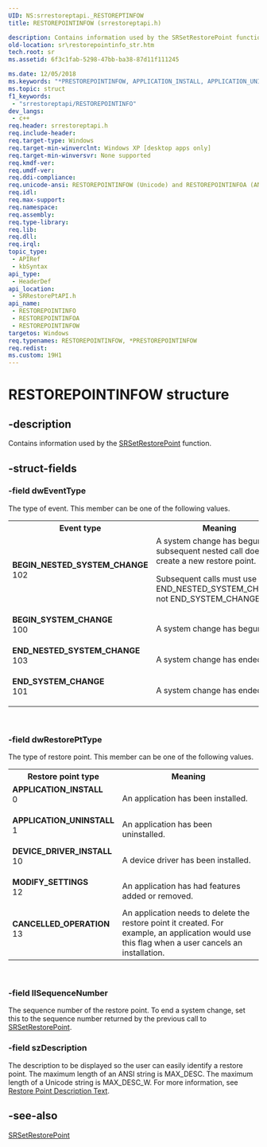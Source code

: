 ```yaml
---
UID: NS:srrestoreptapi._RESTOREPTINFOW
title: RESTOREPOINTINFOW (srrestoreptapi.h)

description: Contains information used by the SRSetRestorePoint function.
old-location: sr\restorepointinfo_str.htm
tech.root: sr
ms.assetid: 6f3c1fab-5298-47bb-ba38-87d11f111245

ms.date: 12/05/2018
ms.keywords: "*PRESTOREPOINTINFOW, APPLICATION_INSTALL, APPLICATION_UNINSTALL, BEGIN_NESTED_SYSTEM_CHANGE, BEGIN_SYSTEM_CHANGE, CANCELLED_OPERATION, DEVICE_DRIVER_INSTALL, END_NESTED_SYSTEM_CHANGE, END_SYSTEM_CHANGE, MODIFY_SETTINGS, PRESTOREPOINTINFO, PRESTOREPOINTINFO structure pointer [System Restore], RESTOREPOINTINFO, RESTOREPOINTINFO structure [System Restore], RESTOREPOINTINFOA, RESTOREPOINTINFOW, _sr_restorepointinfo_str, sr.restorepointinfo_str, srrestoreptapi/PRESTOREPOINTINFO, srrestoreptapi/RESTOREPOINTINFO, srrestoreptapi/RESTOREPOINTINFOA, srrestoreptapi/RESTOREPOINTINFOW"
ms.topic: struct
f1_keywords: 
 - "srrestoreptapi/RESTOREPOINTINFO"
dev_langs:
 - c++
req.header: srrestoreptapi.h
req.include-header: 
req.target-type: Windows
req.target-min-winverclnt: Windows XP [desktop apps only]
req.target-min-winversvr: None supported
req.kmdf-ver: 
req.umdf-ver: 
req.ddi-compliance: 
req.unicode-ansi: RESTOREPOINTINFOW (Unicode) and RESTOREPOINTINFOA (ANSI)
req.idl: 
req.max-support: 
req.namespace: 
req.assembly: 
req.type-library: 
req.lib: 
req.dll: 
req.irql: 
topic_type:
 - APIRef
 - kbSyntax
api_type:
 - HeaderDef
api_location:
 - SRRestorePtAPI.h
api_name:
 - RESTOREPOINTINFO
 - RESTOREPOINTINFOA
 - RESTOREPOINTINFOW
targetos: Windows
req.typenames: RESTOREPOINTINFOW, *PRESTOREPOINTINFOW
req.redist: 
ms.custom: 19H1
---
```


# RESTOREPOINTINFOW structure


## -description


Contains information used by the 
<a href="https://docs.microsoft.com/windows/desktop/api/srrestoreptapi/nf-srrestoreptapi-srsetrestorepointa">SRSetRestorePoint</a> function.


## -struct-fields




### -field dwEventType

The type of event. This member can be one of the following values. 



<table>
<tr>
<th>Event type</th>
<th>Meaning</th>
</tr>
<tr>
<td width="40%"><a id="BEGIN_NESTED_SYSTEM_CHANGE"></a><a id="begin_nested_system_change"></a><dl>
<dt><b>BEGIN_NESTED_SYSTEM_CHANGE</b></dt>
<dt>102</dt>
</dl>
</td>
<td width="60%">
 A system change has begun. A subsequent nested call does not create a new restore point. 




Subsequent calls must use END_NESTED_SYSTEM_CHANGE, not END_SYSTEM_CHANGE.

</td>
</tr>
<tr>
<td width="40%"><a id="BEGIN_SYSTEM_CHANGE"></a><a id="begin_system_change"></a><dl>
<dt><b>BEGIN_SYSTEM_CHANGE</b></dt>
<dt>100</dt>
</dl>
</td>
<td width="60%">
A system change has begun.

</td>
</tr>
<tr>
<td width="40%"><a id="END_NESTED_SYSTEM_CHANGE"></a><a id="end_nested_system_change"></a><dl>
<dt><b>END_NESTED_SYSTEM_CHANGE</b></dt>
<dt>103</dt>
</dl>
</td>
<td width="60%">
 A system change has ended.

</td>
</tr>
<tr>
<td width="40%"><a id="END_SYSTEM_CHANGE"></a><a id="end_system_change"></a><dl>
<dt><b>END_SYSTEM_CHANGE</b></dt>
<dt>101</dt>
</dl>
</td>
<td width="60%">
A system change has ended.

</td>
</tr>
</table>
 


### -field dwRestorePtType

The type of restore point. This member can be one of the following values. 



<table>
<tr>
<th>Restore point type</th>
<th>Meaning</th>
</tr>
<tr>
<td width="40%"><a id="APPLICATION_INSTALL"></a><a id="application_install"></a><dl>
<dt><b>APPLICATION_INSTALL</b></dt>
<dt>0</dt>
</dl>
</td>
<td width="60%">
An application has been installed.

</td>
</tr>
<tr>
<td width="40%"><a id="APPLICATION_UNINSTALL"></a><a id="application_uninstall"></a><dl>
<dt><b>APPLICATION_UNINSTALL</b></dt>
<dt>1</dt>
</dl>
</td>
<td width="60%">
An application has been uninstalled.

</td>
</tr>
<tr>
<td width="40%"><a id="DEVICE_DRIVER_INSTALL"></a><a id="device_driver_install"></a><dl>
<dt><b>DEVICE_DRIVER_INSTALL</b></dt>
<dt>10</dt>
</dl>
</td>
<td width="60%">
A device driver has been installed.

</td>
</tr>
<tr>
<td width="40%"><a id="MODIFY_SETTINGS"></a><a id="modify_settings"></a><dl>
<dt><b>MODIFY_SETTINGS</b></dt>
<dt>12</dt>
</dl>
</td>
<td width="60%">
An application has had features added or removed.

</td>
</tr>
<tr>
<td width="40%"><a id="CANCELLED_OPERATION"></a><a id="cancelled_operation"></a><dl>
<dt><b>CANCELLED_OPERATION</b></dt>
<dt>13</dt>
</dl>
</td>
<td width="60%">
An application needs to delete the restore point it created. For example, an application would use this flag when a user cancels an installation.

</td>
</tr>
</table>
 


### -field llSequenceNumber

The sequence number of the restore point. To end a system change, set this to the sequence number returned by the previous call to 
<a href="https://docs.microsoft.com/windows/desktop/api/srrestoreptapi/nf-srrestoreptapi-srsetrestorepointa">SRSetRestorePoint</a>.


### -field szDescription

The description to be displayed so the user can easily identify a restore point. The maximum length of an ANSI string is MAX_DESC. The maximum length of a Unicode string is MAX_DESC_W. For more information, see 
<a href="https://docs.microsoft.com/windows/desktop/sr/restore-point-description-text">Restore Point Description Text</a>.


## -see-also




<a href="https://docs.microsoft.com/windows/desktop/api/srrestoreptapi/nf-srrestoreptapi-srsetrestorepointa">SRSetRestorePoint</a>
 

 

